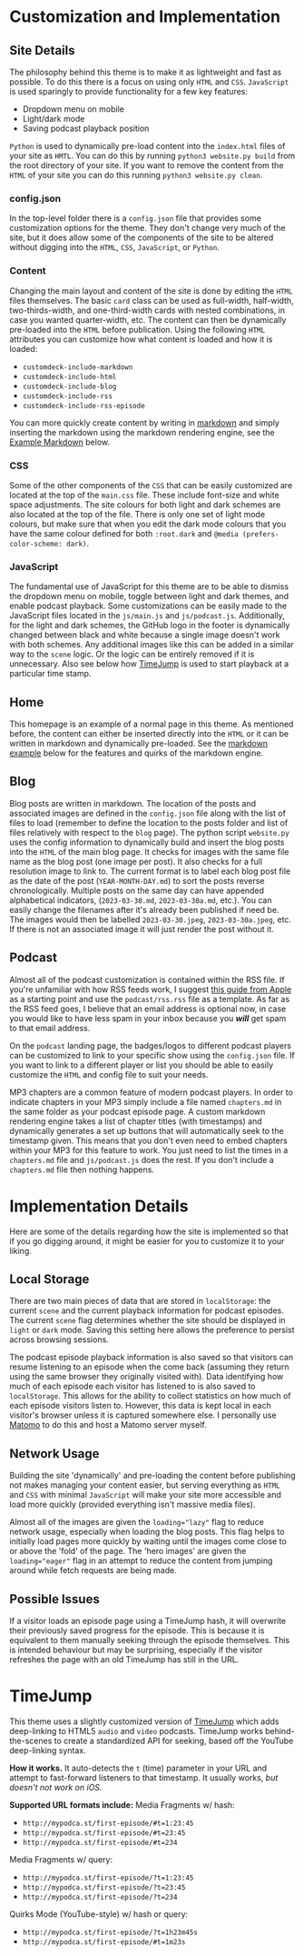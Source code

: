 # Customization and Implementation

## Site Details

The philosophy behind this theme is to make it as lightweight and fast as possible. To do this there is a focus on using only `HTML` and `CSS`. `JavaScript` is used sparingly to provide functionality for a few key features:

- Dropdown menu on mobile
- Light/dark mode
- Saving podcast playback position

`Python` is used to dynamically pre-load content into the `index.html` files of your site as `HMTL`. You can do this by running `python3 website.py build` from the root directory of your site. If you want to remove the content from the `HTML` of your site you can do this running `python3 website.py clean`.

### config.json
In the top-level folder there is a `config.json` file that provides some customization options for the theme. They don't change very much of the site, but it does allow some of the components of the site to be altered without digging into the `HTML`, `CSS`, `JavaScript`, or `Python`.

### Content
Changing the main layout and content of the site is done by editing the `HTML` files themselves. The basic `card` class can be used as full-width, half-width, two-thirds-width, and one-third-width cards with nested combinations, in case you wanted quarter-width, etc. 
The content can then be dynamically pre-loaded into the `HTML` before publication. Using the following `HTML` attributes you can customize how what content is loaded and how it is loaded: 

- `customdeck-include-markdown`
- `customdeck-include-html`
- `customdeck-include-blog`
- `customdeck-include-rss`
- `customdeck-include-rss-episode`

You can more quickly create content by writing in [markdown](https://daringfireball.net/projects/markdown/) and simply inserting the markdown using the markdown rendering engine, see the [Example Markdown](#example-markdown) below.

### CSS
Some of the other components of the `CSS` that can be easily customized are located at the top of the `main.css` file. These include font-size and white space adjustments. The site colours for both light and dark schemes are also located at the top of the file. There is only one set of light mode colours, but make sure that when you edit the dark mode colours that you have the same colour defined for both `:root.dark` and `@media (prefers-color-scheme: dark)`.

### JavaScript
The fundamental use of JavaScript for this theme are to be able to dismiss the dropdown menu on mobile, toggle between light and dark themes, and enable podcast playback. Some customizations can be easily made to the JavaScript files located in the `js/main.js` and `js/podcast.js`. Additionally, for the light and dark schemes, the GitHub logo in the footer is dynamically changed between black and white because a single image doesn't work with both schemes. Any additional images like this can be added in a similar way to the `scene` logic. Or the logic can be entirely removed if it is unnecessary. Also see below how [TimeJump](#TimeJump) is used to start playback at a particular time stamp.

## Home
This homepage is an example of a normal page in this theme. As mentioned before, the content can either be inserted directly into the `HTML` or it can be written in markdown and dynamically pre-loaded. See the [markdown example](#example-markdown) below for the features and quirks of the markdown engine.

## Blog
Blog posts are written in markdown. The location of the posts and associated images are defined in the `config.json` file along with the list of files to load (remember to define the location to the posts folder and list of files relatively with respect to the `blog` page). The python script `website.py` uses the config information to dynamically build and insert the blog posts into the `HTML` of the main blog page. It checks for images with the same file name as the blog post (one image per post). It also checks for a full resolution image to link to. The current format is to label each blog post file as the date of the post (`YEAR-MONTH-DAY.md`) to sort the posts reverse chronologically. Multiple posts on the same day can have appended alphabetical indicators, (`2023-03-30.md`, `2023-03-30a.md`, etc.). You can easily change the filenames after it's already been published if need be. The images would then be labelled `2023-03-30.jpeg`, `2023-03-30a.jpeg`, etc. If there is not an associated image it will just render the post without it.

## Podcast
Almost all of the podcast customization is contained within the RSS file. If you're unfamiliar with how RSS feeds work, I suggest [this guide from Apple](https://podcasters.apple.com/support/823-podcast-requirements) as a starting point and use the `podcast/rss.rss` file as a template. As far as the RSS feed goes, I believe that an email address is optional now, in case you would like to have less spam in your inbox because you ***will*** get spam to that email address.

On the `podcast` landing page, the badges/logos to different podcast players can be customized to link to your specific show using the `config.json` file. If you want to link to a different player or list you should be able to easily customize the `HTML` and config file to suit your needs. 

MP3 chapters are a common feature of modern podcast players. In order to indicate chapters in your MP3 simply include a file named `chapters.md` in the same folder as your podcast episode page. A custom markdown rendering engine takes a list of chapter titles (with timestamps) and dynamically generates a set up buttons that will automatically seek to the timestamp given. This means that you don't even need to embed chapters within your MP3 for this feature to work. You just need to list the times in a `chapters.md` file and `js/podcast.js` does the rest. If you don't include a `chapters.md` file then nothing happens.

# Implementation Details

Here are some of the details regarding how the site is implemented so that if you go digging around, it might be easier for you to customize it to your liking.

## Local Storage

There are two main pieces of data that are stored in `localStorage`: the current `scene` and the current playback information for podcast episodes. The current `scene` flag determines whether the site should be displayed in `light` or `dark` mode. Saving this setting here allows the preference to persist across browsing sessions.

The podcast episode playback information is also saved so that visitors can resume listening to an episode when the come back (assuming they return using the same browser they originally visited with). Data identifying how much of each episode each visitor has listened to is also saved to `localStorage`. This allows for the ability to collect statistics on how much of each episode visitors listen to. However, this data is kept local in each visitor's browser unless it is captured somewhere else. I personally use [Matomo](https://matomo.org) to do this and host a Matomo server myself.


## Network Usage

Building the site 'dynamically' and pre-loading the content before publishing not makes managing your content easier, but serving everything as `HTML` and `CSS` with minimal `JavaScript` will make your site more accessible and load more quickly (provided everything isn't massive media files).

Almost all of the images are given the `loading="lazy"` flag to reduce network usage, especially when loading the blog posts. This flag helps to initially load pages more quickly by waiting until the images come close to or above the 'fold' of the page. The 'hero images' are given the `loading="eager"` flag in an attempt to reduce the content from jumping around while fetch requests are being made.

## Possible Issues
If a visitor loads an episode page using a TimeJump hash, it will overwrite their previously saved progress for the episode. This is because it is equivalent to them manually seeking through the episode themselves. This is intended behaviour but may be surprising, especially if the visitor refreshes the page with an old TimeJump has still in the URL.


# TimeJump

This theme uses a slightly customized version of [TimeJump](https://github.com/davatron5000/TimeJump) which adds deep-linking to HTML5 `audio` and `video` podcasts. TimeJump works behind-the-scenes to create a standardized API for seeking, based off the YouTube deep-linking syntax.

**How it works.** It auto-detects the `t` (time) parameter in your URL and attempt to fast-forward listeners to that timestamp. It usually works, *but doesn't not work on iOS.*

**Supported URL formats include:**
Media Fragments w/ hash:

- `http://mypodca.st/first-episode/#t=1:23:45`
- `http://mypodca.st/first-episode/#t=23:45`
- `http://mypodca.st/first-episode/#t=234`

Media Fragments w/ query:

- `http://mypodca.st/first-episode/?t=1:23:45`
- `http://mypodca.st/first-episode/?t=23:45`
- `http://mypodca.st/first-episode/?t=234`

Quirks Mode (YouTube-style) w/ hash or query:

- `http://mypodca.st/first-episode/?t=1h23m45s`
- `http://mypodca.st/first-episode/#t=1m23s`   